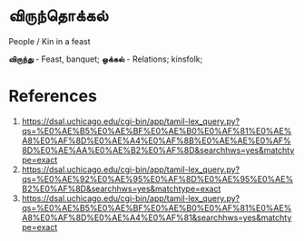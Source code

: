 # விருந்தொக்கல்
People / Kin in a feast

**விருந்து** -  Feast, banquet;
**ஒக்கல்** - Relations; kinsfolk;

# References
1. https://dsal.uchicago.edu/cgi-bin/app/tamil-lex_query.py?qs=%E0%AE%B5%E0%AE%BF%E0%AE%B0%E0%AF%81%E0%AE%A8%E0%AF%8D%E0%AE%A4%E0%AF%8B%E0%AE%AE%E0%AF%8D%E0%AE%AA%E0%AE%B2%E0%AF%8D&searchhws=yes&matchtype=exact
2. https://dsal.uchicago.edu/cgi-bin/app/tamil-lex_query.py?qs=%E0%AE%92%E0%AE%95%E0%AF%8D%E0%AE%95%E0%AE%B2%E0%AF%8D&searchhws=yes&matchtype=exact
3. https://dsal.uchicago.edu/cgi-bin/app/tamil-lex_query.py?qs=%E0%AE%B5%E0%AE%BF%E0%AE%B0%E0%AF%81%E0%AE%A8%E0%AF%8D%E0%AE%A4%E0%AF%81&searchhws=yes&matchtype=exact
